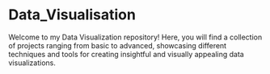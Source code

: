 # Data_Visualisation
Welcome to my Data Visualization repository! Here, you will find a collection of projects ranging from basic to advanced, showcasing different techniques and tools for creating insightful and visually appealing data visualizations.
